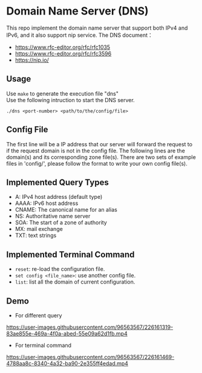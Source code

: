 # Domain Name Server (DNS)
This repo implement the domain name server that support both IPv4 and IPv6, and it also support nip service.
The DNS document：
- https://www.rfc-editor.org/rfc/rfc1035
- https://www.rfc-editor.org/rfc/rfc3596
- https://nip.io/

## Usage
Use ```make``` to generate the execution file "dns"  
Use the following intruction to start the DNS server. 
```
./dns <port-number> <path/to/the/config/file>
```

## Config File
The first line will be a IP address that our server will forward the request to if the request domain is not in the config file.
The following lines are the domain(s) and its corresponding zone file(s).
There are two sets of example files in 'config/', please follow the format to write your own config file(s).

## Implemented Query Types
- A:     IPv4 host address (default type)
- AAAA:  IPv6 host address
- CNAME: The canonical name for an alias
- NS:    Authoritative name server
- SOA:   The start of a zone of authority
- MX:    mail exchange
- TXT:   text strings

## Implemented Terminal Command
- ```reset```: re-load the configuration file.
- ```set config <file_name>```: use another config file.
- ```list```: list all the domain of current configuration.






## Demo
- For different query  
  
https://user-images.githubusercontent.com/96563567/226161319-83ae855e-469a-4f0a-abed-55e09a62d1fb.mp4
- For terminal command  
  
https://user-images.githubusercontent.com/96563567/226161469-4788aa8c-8340-4a32-ba90-2e355ff4edad.mp4
